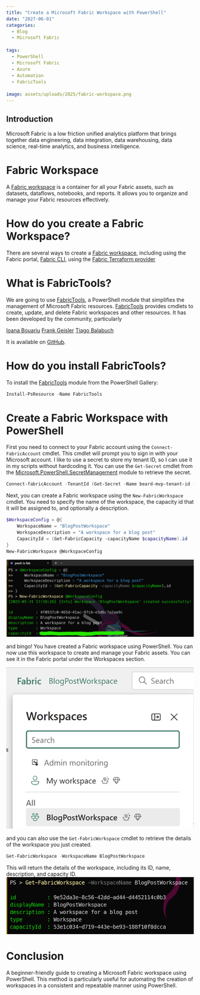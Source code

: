 ```yaml
---
title: "Create a Microsoft Fabric Workspace with PowerShell"
date: "2027-06-01"
categories:
  - Blog
  - Microsoft Fabric

tags:
  - PowerShell
  - Microsoft Fabric
  - Azure
  - Automation
  - FabricTools

image: assets/uploads/2025/fabric-workspace.png
---
```

## Introduction

Microsoft Fabric is a low friction unified analytics platform that brings together data engineering, data integration, data warehousing, data science, real-time analytics, and business intelligence.

# Fabric Workspace
A [Fabric workspace](https://learn.microsoft.com/en-us/fabric/fundamentals/workspaces?WT.mc_id=DP-MVP-5002693) is a container for all your Fabric assets, such as datasets, dataflows, notebooks, and reports. It allows you to organize and manage your Fabric resources effectively.

# How do you create a Fabric Workspace?

There are several ways to create a [Fabric workspace](https://learn.microsoft.com/en-us/fabric/fundamentals/workspaces?WT.mc_id=DP-MVP-5002693), including using the Fabric portal, [Fabric CLI](https://learn.microsoft.com/en-us/rest/api/fabric/articles/fabric-command-line-interface?WT.mc_id=DP-MVP-5002693), using the [Fabric Terraform provider](https://registry.terraform.io/providers/microsoft/fabric/latest/docs)

# What is FabricTools?

We are going to use [FabricTools](https://github.com/dataplat/FabricTools?WT.mc_id=DP-MVP-5002693), a PowerShell module that simplifies the management of Microsoft Fabric resources. [FabricTools](https://github.com/dataplat/FabricTools?WT.mc_id=DP-MVP-5002693) provides cmdlets to create, update, and delete Fabric workspaces and other resources. It has been developed by the community, particularly

[Ioana Bouariu](https://github.com/Jojobit?WT.mc_id=DP-MVP-5002693)
[Frank Geisler](https://github.com/Frank-Geisler?WT.mc_id=DP-MVP-5002693)
[Tiago Balabuch](https://github.com/tiagobalabuch?WT.mc_id=DP-MVP-5002693)

It is available on [GitHub](https://github.com/dataplat/FabricTools?WT.mc_id=DP-MVP-5002693).

# How do you install FabricTools?

To install the [FabricTools](https://www.powershellgallery.com/packages/FabricTools?WT.mc_id=DP-MVP-5002693) module from the PowerShell Gallery:

```powershell
Install-PsResource -Name FabricTools
```

# Create a Fabric Workspace with PowerShell

First you need to connect to your Fabric account using the `Connect-FabricAccount` cmdlet. This cmdlet will prompt you to sign in with your Microsoft account. I like to use a secret to store my tenant ID, so I can use it in my scripts without hardcoding it. You can use the `Get-Secret` cmdlet from the [Microsoft.PowerShell.SecretManagement](https://learn.microsoft.com/en-us/powershell/module/microsoft.powershell.secretmanagement/?WT.mc_id=DP-MVP-5002693) module to retrieve the secret.

```powershell
Connect-fabricAccount -TenantId (Get-Secret -Name beard-mvp-tenant-id -AsPlainText)
```

Next, you can create a Fabric workspace using the `New-FabricWorkspace` cmdlet. You need to specify the name of the workspace, the capacity id that it will be assigned to, and optionally a description.

```powershell
$WorkspaceConfig = @{
    WorkspaceName = "BlogPostWorkspace"
    WorkspaceDescription = "A workspace for a blog post"
    CapacityId = (Get-FabricCapacity -capacityName $capacityName).id
}
New-FabricWorkspace @WorkspaceConfig
```
[![New-FabricWorkspace](../assets/uploads/2025/new-fabricwarehouse.png)](../assets/uploads/2025/new-fabricwarehouse.png)

and bingo! You have created a Fabric workspace using PowerShell. You can now use this workspace to create and manage your Fabric assets. You can see it in the Fabric portal under the Workspaces section.

[![FabricWorkspace](../assets/uploads/2025/worksapcelist.png)](../assets/uploads/2025/worksapcelist.png)

and you can also use the `Get-FabricWorkspace` cmdlet to retrieve the details of the workspace you just created.

```powershell
Get-FabricWorkspace -WorkspaceName BlogPostWorkspace
```
This will return the details of the workspace, including its ID, name, description, and capacity ID.
[![Get-FabricWorkspace](../assets/uploads/2025/getfabricworksapce.png)](../assets/uploads/2025/getfabricworksapce.png)

# Conclusion
A beginner-friendly guide to creating a Microsoft Fabric workspace using PowerShell. This method is particularly useful for automating the creation of workspaces in a consistent and repeatable manner using PowerShell.

